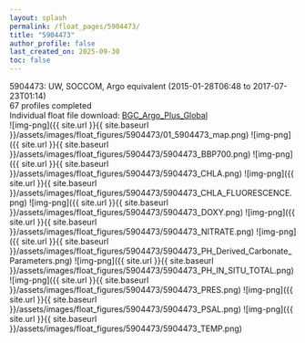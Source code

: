 ```yaml
---
layout: splash
permalink: /float_pages/5904473/
title: "5904473"
author_profile: false
last_created_on: 2025-09-30
toc: false
---
```

 
5904473: UW, SOCCOM, Argo equivalent (2015-01-28T06:48 to 2017-07-23T01:14)\
67 profiles completed\
Individual float file download: [BGC_Argo_Plus_Global](https://ftp.soest.hawaii.edu/bgc_argo_plus/Individual_Floats/outliers_removed/5904473_Sprof_processed.nc)\
![img-png]({{ site.url }}{{ site.baseurl }}/assets/images/float_figures/5904473/01_5904473_map.png)
![img-png]({{ site.url }}{{ site.baseurl }}/assets/images/float_figures/5904473/5904473_BBP700.png)
![img-png]({{ site.url }}{{ site.baseurl }}/assets/images/float_figures/5904473/5904473_CHLA.png)
![img-png]({{ site.url }}{{ site.baseurl }}/assets/images/float_figures/5904473/5904473_CHLA_FLUORESCENCE.png)
![img-png]({{ site.url }}{{ site.baseurl }}/assets/images/float_figures/5904473/5904473_DOXY.png)
![img-png]({{ site.url }}{{ site.baseurl }}/assets/images/float_figures/5904473/5904473_NITRATE.png)
![img-png]({{ site.url }}{{ site.baseurl }}/assets/images/float_figures/5904473/5904473_PH_Derived_Carbonate_Parameters.png)
![img-png]({{ site.url }}{{ site.baseurl }}/assets/images/float_figures/5904473/5904473_PH_IN_SITU_TOTAL.png)
![img-png]({{ site.url }}{{ site.baseurl }}/assets/images/float_figures/5904473/5904473_PRES.png)
![img-png]({{ site.url }}{{ site.baseurl }}/assets/images/float_figures/5904473/5904473_PSAL.png)
![img-png]({{ site.url }}{{ site.baseurl }}/assets/images/float_figures/5904473/5904473_TEMP.png)
